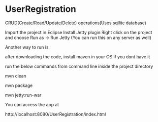 # UserRegistration
CRUD(Create/Read/Update/Delete) operations(Uses sqllite database)

Import the project in Eclipse
Install Jetty plugin
Right click on the project and choose Run as -> Run Jetty (You can run this on any server as well)

Another way to run is 

after downloading the code, install maven in your OS if you dont have it

run the below commands from command line inside the project directory

mvn clean

mvn package

mvn jetty:run-war

You can access the app at

http://localhost:8080/UserRegistration/index.html


